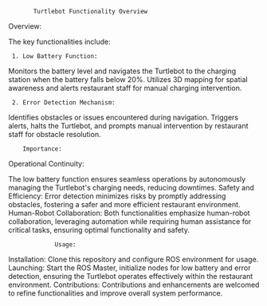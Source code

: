            Turtlebot Functionality Overview

 Overview:

The key functionalities include:

     1. Low Battery Function:
Monitors the battery level and navigates the Turtlebot to the charging station when the battery falls below 20%.
Utilizes 3D mapping for spatial awareness and alerts restaurant staff for manual charging intervention.

     2. Error Detection Mechanism:
Identifies obstacles or issues encountered during navigation.
Triggers alerts, halts the Turtlebot, and prompts manual intervention by restaurant staff for obstacle resolution.

        Importance:

Operational Continuity:

The low battery function ensures seamless operations by autonomously managing the Turtlebot's charging needs, reducing downtimes.
Safety and Efficiency: Error detection minimizes risks by promptly addressing obstacles, fostering a safer and more efficient restaurant environment.
Human-Robot Collaboration: Both functionalities emphasize human-robot collaboration, leveraging automation while requiring human assistance for critical tasks, ensuring optimal functionality and safety.

                 Usage:

Installation: Clone this repository and configure ROS environment for usage.
Launching: Start the ROS Master, initialize nodes for low battery and error detection, ensuring the Turtlebot operates effectively within the restaurant environment.
Contributions: Contributions and enhancements are welcomed to refine functionalities and improve overall system performance.
